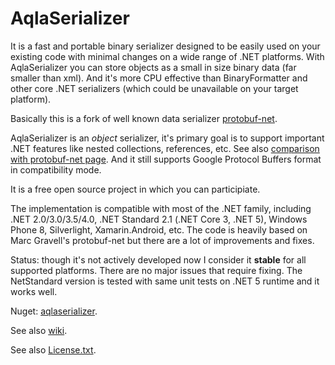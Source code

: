 AqlaSerializer
==============
It is a fast and portable binary serializer designed to be easily used on your existing code with minimal changes on a wide range of .NET platforms. With AqlaSerializer you can store objects as a small in size binary data (far smaller than xml). And it's more CPU effective than BinaryFormatter and other core .NET serializers (which could be unavailable on your target platform).

Basically this is a fork of well known data serializer <a href="https://github.com/mgravell/protobuf-net">protobuf-net</a>.

AqlaSerializer is an *object* serializer, it's primary goal is to support important .NET features like nested collections, references, etc. See also <a href="https://github.com/AqlaSolutions/AqlaSerializer/wiki/Comparison-with-protobuf-net-and-migration">comparison with protobuf-net page</a>. And it still supports Google Protocol Buffers format in compatibility mode.

It is a free open source project in which you can participiate.

The implementation is compatible with most of the .NET family, including .NET 2.0/3.0/3.5/4.0, .NET Standard 2.1 (.NET Core 3, .NET 5), Windows Phone 8, Silverlight, Xamarin.Android, etc. The code is heavily based on Marc Gravell's protobuf-net but there are a lot of improvements and fixes.

Status: 
though it's not actively developed now I consider it <b>stable</b> for all supported platforms. There are no major issues that require fixing.  The NetStandard version is tested with same unit tests on .NET 5 runtime and it works well.

Nuget: <a href="https://www.nuget.org/packages/aqlaserializer/">aqlaserializer</a>.

See also <a href="https://github.com/AqlaSolutions/AqlaSerializer/wiki">wiki</a>.

See also <a href="https://github.com/AqlaSolutions/AqlaSerializer/blob/master/Licence.txt">License.txt</a>.
